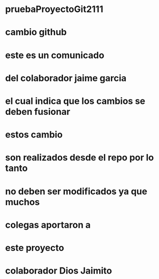 # pruebaProyectoGit2111
# cambio github
# este es un comunicado 
# del colaborador jaime garcia
# el cual indica que los cambios se deben fusionar

# estos cambio 
# son realizados desde el repo por lo tanto 
# no deben ser modificados ya que muchos 
# colegas aportaron a 
# este proyecto 
# colaborador Dios Jaimito
